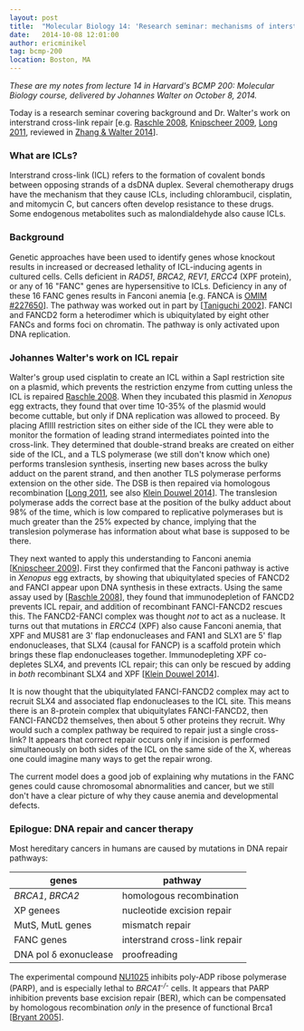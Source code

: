 ```yaml
---
layout: post
title:  "Molecular Biology 14: 'Research seminar: mechanisms of interstrand cross-link (ICL) repair'"
date:   2014-10-08 12:01:00
author: ericminikel
tag: bcmp-200
location: Boston, MA
---
```


*These are my notes from lecture 14 in Harvard's BCMP 200: Molecular Biology course, delivered by Johannes Walter on October 8, 2014.*

Today is a research seminar covering background and Dr. Walter's work on interstrand cross-link repair [e.g. [Raschle 2008], [Knipscheer 2009], [Long 2011], reviewed in [Zhang & Walter 2014]].

### What are ICLs?

Interstrand cross-link (ICL) refers to the formation of covalent bonds between opposing strands of a dsDNA duplex. Several chemotherapy drugs have the mechanism that they cause ICLs, including chlorambucil, cisplatin, and mitomycin C, but cancers often develop resistance to these drugs. Some endogenous metabolites such as malondialdehyde also cause ICLs. 

### Background

Genetic approaches have been used to identify genes whose knockout results in increased or decreased lethality of ICL-inducing agents in cultured cells. Cells deficient in *RAD51*, *BRCA2*, *REV1*, *ERCC4* (XPF protein), or any of 16 "FANC" genes are hypersensitive to ICLs. Deficiency in any of these 16 FANC genes results in Fanconi anemia [e.g. FANCA is [OMIM #227650](http://www.omim.org/entry/227650)]. The pathway was worked out in part by [[Taniguchi 2002]]. FANCI and FANCD2 form a heterodimer which is ubiquitylated by eight other FANCs and forms foci on chromatin. The pathway is only activated upon DNA replication.

### Johannes Walter's work on ICL repair

Walter's group used cisplatin to create an ICL within a SapI restriction site on a plasmid, which prevents the restriction enzyme from cutting unless the ICL is repaired [Raschle 2008]. When they incubated this plasmid in *Xenopus* egg extracts, they found that over time 10-35% of the plasmid would become cuttable, but only if DNA replication was allowed to proceed. By placing AflIII restriction sites on either side of the ICL they were able to monitor the formation of leading strand intermediates pointed into the cross-link. They determined that double-strand breaks are created on either side of the ICL, and a TLS polymerase (we still don't know which one) performs translesion synthesis, inserting new bases across the bulky adduct on the parent strand, and then another TLS polymerase performs extension on the other side. The DSB is then repaired via homologous recombination [[Long 2011], see also [Klein Douwel 2014]]. The translesion polymerase adds the correct base at the position of the bulky adduct about 98% of the time, which is low compared to replicative polymerases but is much greater than the 25% expected by chance, implying that the translesion polymerase has information about what base is supposed to be there.

They next wanted to apply this understanding to Fanconi anemia [[Knipscheer 2009]]. First they confirmed that the Fanconi pathway is active in *Xenopus* egg extracts, by showing that ubiquitylated species of FANCD2 and FANCI appear upon DNA synthesis in these extracts. Using the same assay used by [[Raschle 2008]], they found that immunodepletion of FANCD2 prevents ICL repair, and addition of recombinant FANCI-FANCD2 rescues this. The FANCD2-FANCI complex was thought *not* to act as a nuclease. It turns out that mutations in *ERCC4* (XPF) also cause Fanconi anemia, that XPF and MUS81 are 3' flap endonucleases and FAN1 and SLX1 are 5' flap endonucleases, that SLX4 (causal for FANCP) is a scaffold protein which brings these flap endonucleases together. Immunodepleting XPF co-depletes SLX4, and prevents ICL repair; this can only be rescued by adding in *both* recombinant SLX4 and XPF [[Klein Douwel 2014]].

It is now thought that the ubiquitylated FANCI-FANCD2 complex may act to recruit SLX4 and associated flap endonucleases to the ICL site. This means there is an 8-protein complex that ubiquitylates FANCI-FANCD2, then FANCI-FANCD2 themselves, then about 5 other proteins they recruit. Why would such a complex pathway be required to repair just a single cross-link? It appears that correct repair occurs only if incision is performed simultaneously on both sides of the ICL on the same side of the X, whereas one could imagine many ways to get the repair wrong.

The current model does a good job of explaining why mutations in the FANC genes could cause chromosomal abnormalities and cancer, but we still don't have a clear picture of why they cause anemia and developmental defects.

### Epilogue: DNA repair and cancer therapy

Most hereditary cancers in humans are caused by mutations in DNA repair pathways:

| genes | pathway |
| ----- | ------- |
| *BRCA1*, *BRCA2* | homologous recombination |
| XP genees | nucleotide excision repair |
| MutS, MutL genes | mismatch repair |
| FANC genes | interstrand cross-link repair |
| DNA pol &delta; exonuclease | proofreading | 

The experimental compound [NU1025](http://www.drugbank.ca/drugs/DB02690) inhibits poly-ADP ribose polymerase (PARP), and is especially lethal to *BRCA1<sup>-/-</sup>* cells. It appears that PARP inhibition prevents base excision repair (BER), which can be compensated by homologous recombination *only* in the presence of functional Brca1 [[Bryant 2005]].


[Taniguchi 2002]: http://www.ncbi.nlm.nih.gov/pubmed/12086603 "Taniguchi T, Garcia-Higuera I, Xu B, Andreassen PR, Gregory RC, Kim ST, Lane WS, Kastan MB, D'Andrea AD. Convergence of the fanconi anemia and ataxia telangiectasia signaling pathways. Cell. 2002 May 17;109(4):459-72. PubMed PMID:  12086603."

[Raschle 2008]: http://www.ncbi.nlm.nih.gov/pubmed/18805090 "Räschle M, Knipscheer P, Enoiu M, Angelov T, Sun J, Griffith JD, Ellenberger TE, Schärer OD, Walter JC. Mechanism of replication-coupled DNA interstrand crosslink repair. Cell. 2008 Sep 19;134(6):969-80. doi: 10.1016/j.cell.2008.08.030. Erratum in: Cell.2009 May 29;137(5):972. Knipsheer, Puck [corrected to Knipscheer, Puck]. PubMed PMID: 18805090; PubMed Central PMCID: PMC2748255."

[Knipscheer 2009]: http://www.ncbi.nlm.nih.gov/pubmed/19965384 "Knipscheer P, Räschle M, Smogorzewska A, Enoiu M, Ho TV, Schärer OD, Elledge SJ, Walter JC. The Fanconi anemia pathway promotes replication-dependent DNA interstrand cross-link repair. Science. 2009 Dec 18;326(5960):1698-701. doi: 10.1126/science.1182372. Epub 2009 Nov 12. PubMed PMID: 19965384; PubMed Central  PMCID: PMC2909596."

[Long 2011]: http://www.ncbi.nlm.nih.gov/pubmed/21719678 "Long DT, Räschle M, Joukov V, Walter JC. Mechanism of RAD51-dependent DNA interstrand cross-link repair. Science. 2011 Jul 1;333(6038):84-7. doi: 10.1126/science.1204258. PubMed PMID: 21719678; PubMed Central PMCID: PMC4068331."

[Klein Douwel 2014]: http://www.ncbi.nlm.nih.gov/pubmed/24726325 "Klein Douwel D, Boonen RA, Long DT, Szypowska AA, Räschle M, Walter JC, Knipscheer P. XPF-ERCC1 acts in Unhooking DNA interstrand crosslinks in cooperation with FANCD2 and FANCP/SLX4. Mol Cell. 2014 May 8;54(3):460-71. doi: 10.1016/j.molcel.2014.03.015. Epub 2014 Apr 10. PubMed PMID: 24726325."

[Zhang & Walter 2014]: http://www.ncbi.nlm.nih.gov/pubmed/24768452 "Zhang J, Walter JC. Mechanism and regulation of incisions during DNA interstrand cross-link repair. DNA Repair (Amst). 2014 Jul;19:135-42. doi: 10.1016/j.dnarep.2014.03.018. Epub 2014 Apr 24. PubMed PMID: 24768452; PubMed Central PMCID: PMC4076290."

[Bryant 2005]: http://www.ncbi.nlm.nih.gov/pubmed/15829966 "Bryant HE, Schultz N, Thomas HD, Parker KM, Flower D, Lopez E, Kyle S, Meuth M, Curtin NJ, Helleday T. Specific killing of BRCA2-deficient tumours with inhibitors of poly(ADP-ribose) polymerase. Nature. 2005 Apr 14;434(7035):913-7. Erratum in: Nature. 2007 May 17;447(7142):346. PubMed PMID: 15829966."